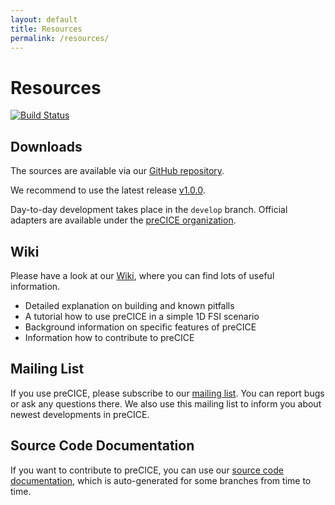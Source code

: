 ```yaml
---
layout: default
title: Resources
permalink: /resources/
---
```


# Resources

[![Build Status](https://travis-ci.org/precice/precice.svg?branch=develop)](https://travis-ci.org/precice/precice)

## Downloads
The sources are available via our [GitHub repository](https://github.com/precice/precice). 

We recommend to use the latest release [v1.0.0](https://github.com/precice/precice/releases/tag/v1.0.0). 

Day-to-day development takes place in the ```develop``` branch. Official adapters are available under the [preCICE organization](https://github.com/precice). 

## Wiki
Please have a look at our [Wiki](https://github.com/precice/precice/wiki), where you can find lots of useful information.
+ Detailed explanation on building and known pitfalls
+ A tutorial how to use preCICE in a simple 1D FSI scenario
+ Background information on specific features of preCICE
+ Information how to contribute to preCICE

## Mailing List
If you use preCICE, please subscribe to our [mailing list](https://mailman.informatik.uni-stuttgart.de/mailman/listinfo/precice). You can report bugs or ask any questions there. We also use this mailing list to inform you about newest developments in preCICE. 

## Source Code Documentation
If you want to contribute to preCICE, you can use our [source code documentation](https://ipvs.informatik.uni-stuttgart.de/sgs/precice/doc/), which is auto-generated for some branches from time to time.


